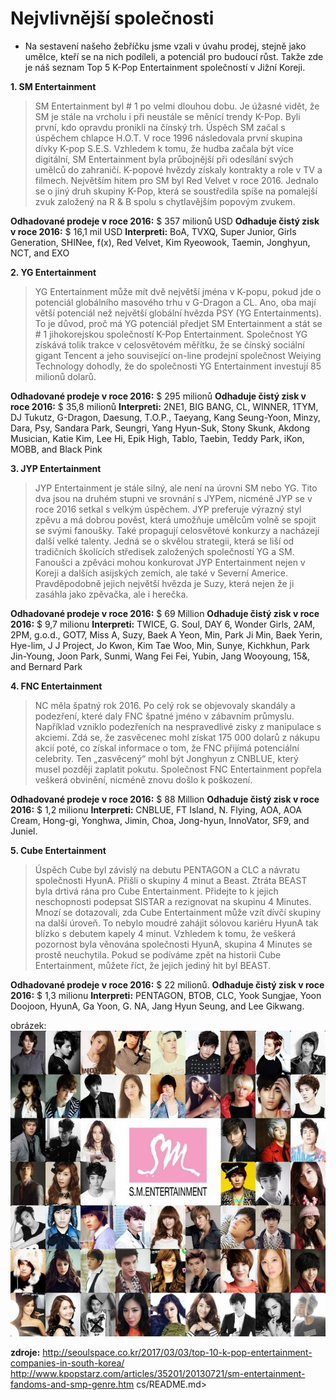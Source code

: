 # Nejvlivnější společnosti 

- Na sestavení našeho žebříčku jsme vzali v úvahu prodej, stejně jako umělce, kteří se na nich podíleli, a potenciál pro budoucí růst. Takže zde je náš seznam Top 5 K-Pop Entertainment společností v Jižní Koreji. 



**1. SM Entertainment**
> SM Entertainment byl # 1 po velmi dlouhou dobu. Je úžasné vidět, že SM je stále na vrcholu i při neustále se měnící trendy K-Pop. Byli první, kdo opravdu pronikli na čínský trh. Úspěch SM začal s úspěchem chlapce H.O.T. V roce 1996 následovala první skupina dívky K-pop S.E.S. Vzhledem k tomu, že hudba začala být více digitální, SM Entertainment byla průbojnější při odesílání svých umělců do zahraničí. K-popové hvězdy získaly kontrakty a role v TV a filmech. Největším hitem pro SM byl Red Velvet v roce 2016. Jednalo se o jiný druh skupiny K-Pop, která se soustředila spíše na pomalejší zvuk založený na R & B spolu s chytlavějším popovým zvukem. 

**Odhadované prodeje v roce 2016:** $ 357 milionů USD
**Odhaduje čistý zisk v roce 2016:** $ 16,1 mil USD
**Interpreti:** BoA, TVXQ, Super Junior, Girls Generation, SHINee, f(x), Red Velvet, Kim Ryeowook, Taemin, Jonghyun, NCT, and EXO

**2. YG Entertainment**
> YG Entertainment může mít dvě největší jména v K-popu, pokud jde o potenciál globálního masového trhu v G-Dragon a CL. Ano, oba mají větší potenciál než největší globální hvězda PSY (YG Entertainments). To je důvod, proč má YG potenciál předjet SM Entertainment a stát se # 1 jihokorejskou společností K-Pop Entertainment. Společnost YG získává tolik trakce v celosvětovém měřítku, že se čínský sociální gigant Tencent a jeho související on-line prodejní společnost Weiying Technology dohodly, že do společnosti YG Entertainment investují 85 milionů dolarů.

**Odhadované prodeje v roce 2016:** $ 295 milionů
**Odhaduje čistý zisk v roce 2016:** $ 35,8 milionů
**Interpreti:** 2NE1, BIG BANG, CL, WINNER, 1TYM, DJ Tukutz, G-Dragon, Daesung, T.O.P., Taeyang, Kang Seung-Yoon, Minzy, Dara, Psy, Sandara Park, Seungri, Yang Hyun-Suk, Stony Skunk, Akdong Musician, Katie Kim, Lee Hi, Epik High, Tablo, Taebin, Teddy Park, iKon, MOBB, and Black Pink

**3. JYP Entertainment**
> JYP Entertainment je stále silný, ale není na úrovni SM nebo YG. Tito dva jsou na druhém stupni ve srovnání s JYPem, nicméně JYP se v roce 2016 setkal s velkým úspěchem. JYP preferuje výrazný styl zpěvu a má dobrou pověst, která umožňuje umělcům volně se spojit se svými fanoušky. Také propagují celosvětové konkurzy a nacházejí další velké talenty. Jedná se o skvělou strategii, která se liší od tradičních školících středisek založených společností YG a SM. Fanoušci a zpěváci mohou konkurovat JYP Entertainment nejen v Koreji a dalších asijských zemích, ale také v Severní Americe. Pravděpodobně jejich největší hvězda je Suzy, která nejen že ji zasáhla jako zpěvačka, ale i herečka.

**Odhadované prodeje v roce 2016:** $ 69 Million
**Odhaduje čistý zisk v roce 2016:** $ 9,7 milionu
**Interpreti:** TWICE, G. Soul, DAY 6, Wonder Girls, 2AM, 2PM, g.o.d., GOT7, Miss A, Suzy, Baek A Yeon, Min, Park Ji Min, Baek Yerin, Hye-lim, J J Project, Jo Kwon, Kim Tae Woo, Min, Sunye, Kichkhun, Park Jin-Young, Joon Park, Sunmi, Wang Fei Fei, Yubin, Jang Wooyoung, 15&, and Bernard Park

**4.  FNC Entertainment**
> NC měla špatný rok 2016. Po celý rok se objevovaly skandály a podezření, které daly FNC špatné jméno v zábavním průmyslu. Například vzniklo podezřeních na nespravedlivé zisky z manipulace s akciemi. Zdá se, že zasvěcenec mohl získat 175 000 dolarů z nákupu akcií poté, co získal informace o tom, že FNC přijímá potenciální celebrity. Ten „zasvěcený“ mohl být Jonghyun z CNBLUE, který musel později zaplatit pokutu. Společnost FNC Entertainment popřela veškerá obvinění, nicméně znovu došlo k poškození.

**Odhadované prodeje v roce 2016:** $ 88 Million
**Odhaduje čistý zisk v roce 2016:** $ 1,2 milionu
**Interpreti:** CNBLUE, FT Island, N. Flying, AOA, AOA Cream, Hong-gi, Yonghwa, Jimin, Choa, Jong-hyun, InnoVator, SF9, and Juniel.

**5. Cube Entertainment**
> Úspěch Cube byl závislý na debutu PENTAGON a CLC a návratu společnosti HyunA. Přišli o skupiny 4 minut a Beast. Ztráta BEAST byla drtivá rána pro Cube Entertainment. Přidejte to k jejich neschopnosti podepsat SISTAR a rezignovat na skupinu 4 Minutes. Mnozí se dotazovali, zda Cube Entertainment může vzít dívčí skupiny na další úroveň. To nebylo moudré zahájit sólovou kariéru HyunA tak blízko s debutem kapely 4 minut. Vzhledem k tomu, že veškerá pozornost byla věnována společnosti HyunA, skupina 4 Minutes se prostě neuchytila. Pokud se podíváme zpět na historii Cube Entertainment, můžete říct, že jejich jediný hit byl BEAST. 

**Odhadované prodeje v roce 2016:** $ 22 milionů.
**Odhaduje čistý zisk v roce 2016:** $ 1,3 milionu
**Interpreti:** PENTAGON, BTOB, CLC, Yook Sungjae, Yoon Doojoon, HyunA, Ga Yoon, G. NA, Jang Hyun Seung, and Lee Gikwang.

obrázek:
![sm-entertainment](/images/sm-entertainment.jpg)

**zdroje:** 
http://seoulspace.co.kr/2017/03/03/top-10-k-pop-entertainment-companies-in-south-korea/
http://www.kpopstarz.com/articles/35201/20130721/sm-entertainment-fandoms-and-smp-genre.htm
cs/README.md>
